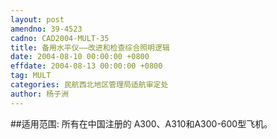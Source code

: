 ```yaml
---
layout: post
amendno: 39-4523
cadno: CAD2004-MULT-35
title: 备用水平仪——改进和检查综合照明逻辑
date: 2004-08-10 00:00:00 +0800
effdate: 2004-08-13 00:00:00 +0800
tag: MULT
categories: 民航西北地区管理局适航审定处
author: 杨子洲
---
```


##适用范围:
所有在中国注册的 A300、A310和A300-600型飞机。

